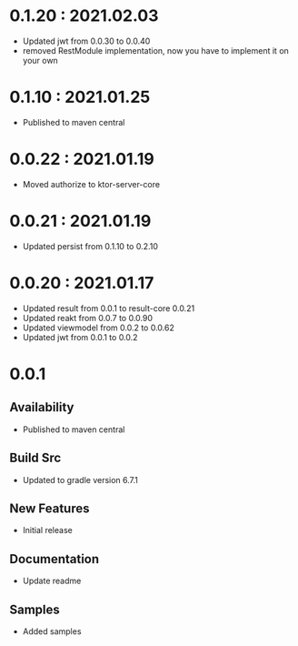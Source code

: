 # 0.1.20 : 2021.02.03
- Updated jwt from 0.0.30 to 0.0.40
- removed RestModule implementation, now you have to implement it on your own

# 0.1.10 : 2021.01.25
- Published to maven central

# 0.0.22 : 2021.01.19
- Moved authorize to ktor-server-core

# 0.0.21 : 2021.01.19
- Updated persist from 0.1.10 to 0.2.10

# 0.0.20 : 2021.01.17
- Updated result from 0.0.1 to result-core 0.0.21
- Updated reakt from 0.0.7 to 0.0.90
- Updated viewmodel from 0.0.2 to 0.0.62
- Updated jwt from 0.0.1 to 0.0.2

# 0.0.1
## Availability
- Published to maven central

## Build Src
- Updated to gradle version 6.7.1

## New Features
- Initial release

## Documentation
- Update readme

## Samples
- Added samples
